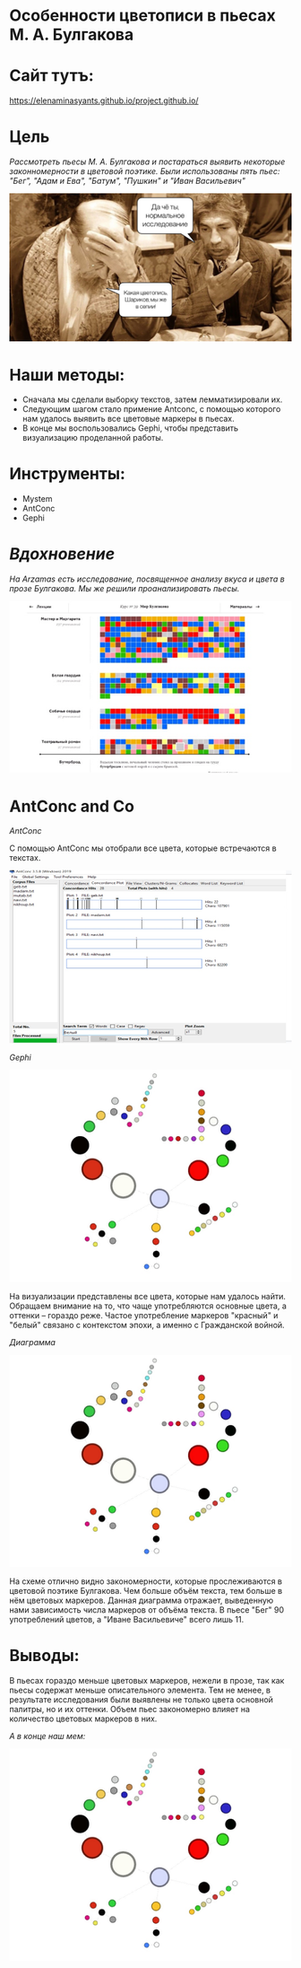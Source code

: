 # Особенности цветописи в пьесах М. А. Булгакова
# Сайт тутъ:
https://elenaminasyants.github.io/project.github.io/
# Цель
*Рассмотреть пьесы М. А. Булгакова и постараться выявить некоторые законномерности в цветовой поэтике. Были использованы пять пьес:
"Бег", "Адам и Ева", "Батум", "Пушкин" и "Иван Васильевич"*

<img src="n1.jpg"> 

# Наши методы: 
+ Сначала мы сделали выборку текстов, затем лемматизировали их.
+ Следующим шагом стало примение Antconc, с помощью которого нам удалось выявить все цветовые маркеры в пьесах.
+ В конце мы воспользовались Gephi, чтобы представить визуализацию проделанной работы.

# Инструменты:
+ Mystem
+ AntConc
+ Gephi

# *Вдохновение* 
*На Arzamas есть исследование, посвященное анализу вкуса и цвета в прозе Булгакова. Мы же решили проанализировать пьесы.*

<img src="n6.jpg"> 

# AntConc and Co
*AntConc*

С помощью AntConc мы отобрали все цвета, которые встречаются в текстах. 

<img src="n5.jpg">

*Gephi*

<img src="n3.jpg"> 

На визуализации представлены все цвета, которые нам удалось найти. Обращаем внимание на то, что чаще употребляются основные цвета, а оттенки – гораздо реже. Частое употребление маркеров "красный" и "белый" связано с контекстом эпохи, а именно с Гражданской войной.

*Диаграмма*

<img src="n3.jpg"> 

На схеме отлично видно закономерности, которые прослеживаются в цветовой поэтике Булгакова. Чем больше объём текста, тем больше в нём цветовых маркеров. 
Данная диаграмма отражает, выведенную нами зависимость числа маркеров от объёма текста. В пьесе "Бег" 90 употреблений цветов, а "Иване Васильевиче" всего лишь 11.

# Выводы:

В пьесах гораздо меньше цветовых маркеров, нежели в прозе, так как пьесы содержат меньше описательного элемента. Тем не менее, в результате исследования были выявлены не только цвета основной палитры, но и их оттенки. Объем пьес закономерно влияет на количество цветовых маркеров в них.

*А в конце наш мем:*

<img src="n3.jpg"> 

